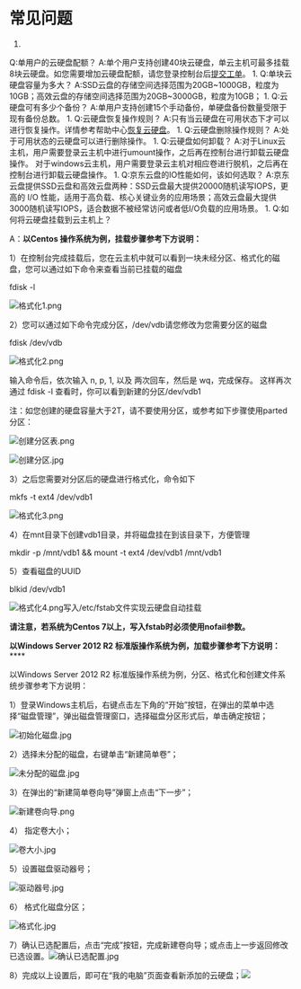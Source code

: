 # **常见问题**

1. 
Q:单用户的云硬盘配额？
A:单个用户支持创建40块云硬盘，单云主机可最多挂载8块云硬盘。如您需要增加云硬盘配额，请您登录控制台后[提交工单](https://uc.jdcloud.com/myorder/form?cateId=1&questionId=162)。
1. 
Q:单块云硬盘容量为多大？
A:SSD云盘的存储空间选择范围为20GB~1000GB，粒度为10GB；高效云盘的存储空间选择范围为20GB~3000GB，粒度为10GB；
1. 
Q:云硬盘可有多少个备份？
A:单用户支持创建15个手动备份，单硬盘备份数量受限于现有备份总数。
1. 
Q:云硬盘恢复操作规则？
A:只有当云硬盘在可用状态下才可以进行恢复操作。详情参考帮助中心[恢复云硬盘](http://www.jdcloud.com/help/detail/512/isCateLog/1)。
1. 
Q:云硬盘删除操作规则？
A:处于可用状态的云硬盘可以进行删除操作。
1. 
Q:云硬盘如何卸载？
A:对于Linux云主机，用户需要登录云主机中进行umount操作，之后再在控制台进行卸载云硬盘操作。
对于windows云主机，用户需要登录云主机对相应卷进行脱机，之后再在控制台进行卸载云硬盘操作。
1. 
Q:京东云盘的IO性能如何，该如何选取？
A:京东云盘提供SSD云盘和高效云盘两种：SSD云盘最大提供20000随机读写IOPS，更高的 I/O 性能，适用于高负载、核心关键业务的应用场景；高效云盘最大提供3000随机读写IOPS，适合数据不被经常访问或者低I/O负载的应用场景。
1. 
Q:如何将云硬盘挂载到云主机上？

A：**以Centos 操作系统为例，挂载步骤参考下方说明：**

1）在控制台完成挂载后，您在云主机中就可以看到一块未经分区、格式化的磁盘，您可以通过如下命令来查看当前已挂载的磁盘

fdisk -l

![格式化1.png](https://img1.jcloudcs.com/cms/7373024a-b79c-4016-b5d3-47d47b30155720170907154700.png)

2）您可以通过如下命令完成分区，/dev/vdb请您修改为您需要分区的磁盘

fdisk /dev/vdb

![格式化2.png](https://img1.jcloudcs.com/cms/c7210c9c-bf79-4d35-803f-8f4234a7038b20170907154710.png)

输入命令后，依次输入 n, p, 1, 以及 两次回车，然后是 wq，完成保存。 这样再次通过 fdisk -l 查看时，你可以看到新建的分区/dev/vdb1

注：如您创建的硬盘容量大于2T，请不要使用分区，或参考如下步骤使用parted分区：

![创建分区表.png](https://img1.jcloudcs.com/cms/fedc33fc-313c-42dc-a0eb-95f78007a19c20170919084006.png)

![创建分区.jpg](https://img1.jcloudcs.com/cms/08c744cc-7611-4f10-b7af-a9e03e0de08b20170919084039.jpg)

3）之后您需要对分区后的硬盘进行格式化，命令如下

mkfs -t ext4 /dev/vdb1

![格式化3.png](https://img1.jcloudcs.com/cms/f5e8cf2b-ed5f-46bc-b21d-31d4165463ce20170907154752.png)

4）在mnt目录下创建vdb1目录，并将磁盘挂在到该目录下，方便管理

mkdir -p /mnt/vdb1 && mount -t ext4 /dev/vdb1 /mnt/vdb1

5）查看磁盘的UUID

blkid /dev/vdb1

![格式化4.png](https://img1.jcloudcs.com/cms/3b3fc94a-5e9e-416c-92ff-2fdb0230250d20170907154802.png)写入/etc/fstab文件实现云硬盘自动挂载

**请注意，若系统为Centos 7以上，写入fstab时必须使用nofail参数。**

**以Windows Server 2012 R2 标准版操作系统为例，加载步骤参考下方说明：******

以Windows Server 2012 R2 标准版操作系统为例，分区、格式化和创建文件系统步骤参考下方说明：

1）登录Windows主机后，右键点击左下角的“开始”按钮，在弹出的菜单中选择“磁盘管理”，弹出磁盘管理窗口，选择磁盘分区形式后，单击确定按钮；

![初始化磁盘.jpg](https://img1.jcloudcs.com/cms/82930fdf-ae28-4e0f-b183-7d17f867902b20171020170227.jpg)

2）选择未分配的磁盘，右键单击“新建简单卷”；

![未分配的磁盘.jpg](https://img1.jcloudcs.com/cms/8b0f8cd9-de79-49dc-b64c-dad011c3b09f20171020172632.jpg)

3）在弹出的“新建简单卷向导”弹窗上点击“下一步”；

![新建卷向导.png](https://img1.jcloudcs.com/cms/4267e636-c2d8-4a5b-8573-fe8993ee3dcc20171020172642.png)

4） 指定卷大小；

![卷大小.jpg](https://img1.jcloudcs.com/cms/face7550-2037-40d8-8066-29bcdc1d0da820171020172827.jpg)

5）设置磁盘驱动器号；

![驱动器号.jpg](https://img1.jcloudcs.com/cms/b741c588-66ae-4913-9d0a-fefda91a093b20171020172929.jpg)

6） 格式化磁盘分区；

![格式化.jpg](https://img1.jcloudcs.com/cms/d606e0c4-6b3d-462d-a888-0c958020dcea20171020173159.jpg)

7）确认已选配置后，点击“完成”按钮，完成新建卷向导；或点击上一步返回修改已选设置。![确认已选配置.jpg](https://img1.jcloudcs.com/cms/283168bf-128b-4523-80f9-8f3e6d10f43620171020173430.jpg)

8）完成以上设置后，即可在“我的电脑”页面查看新添加的云硬盘；![](http://img1.jcloudcs.com/cms/c4431e60-a042-4f32-a5af-564b338af4e320170323113419.png)

###